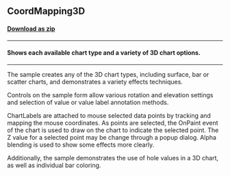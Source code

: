 ## CoordMapping3D
#### [Download as zip](https://minhaskamal.github.io/DownGit/#/home?url=https://github.com/GrapeCity/ComponentOne-WinForms-Samples/tree/master/NetFramework\Charts\VB\CoordMapping3D)
____
#### Shows each available chart type and a variety of 3D chart options.
____
The sample creates any of the 3D chart types, including surface, bar or scatter charts, and demonstrates a variety effects techniques. 

Controls on the sample form allow various rotation and elevation settings and selection of value or value label annotation methods. 

ChartLabels are attached to mouse selected data points by tracking and mapping the mouse coordinates.  As points are selected, the OnPaint event of the chart is used to draw on the chart to indicate the selected point.  The Z value for a selected point may be change through a popup dialog.  Alpha blending is used to show some effects more clearly. 

Additionally, the sample demonstrates the use of hole values in a 3D chart, as well as individual bar coloring. 